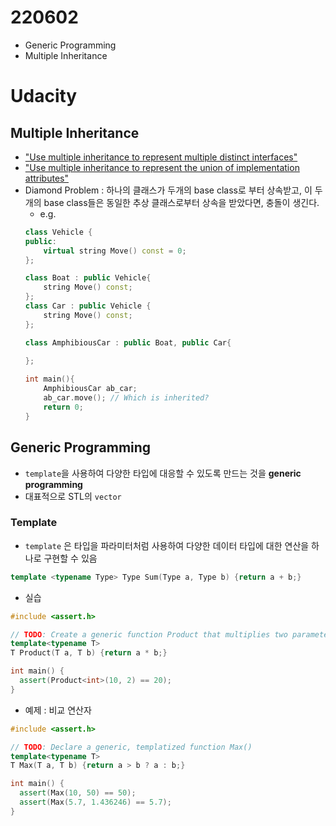 # 220602

* Generic Programming
* Multiple Inheritance

<!--more-->
# Udacity
## Multiple Inheritance
* ["Use multiple inheritance to represent multiple distinct interfaces"](http://isocpp.github.io/CppCoreGuidelines/CppCoreGuidelines#c135-use-multiple-inheritance-to-represent-multiple-distinct-interfaces)
* ["Use multiple inheritance to represent the union of implementation attributes"](http://isocpp.github.io/CppCoreGuidelines/CppCoreGuidelines#c136-use-multiple-inheritance-to-represent-the-union-of-implementation-attributes)
* Diamond Problem : 하나의 클래스가 두개의 base class로 부터 상속받고, 이 두개의 base class들은 동일한 추상 클래스로부터 상속을 받았다면, 충돌이 생긴다.
	* e.g.
	```cpp
	class Vehicle {
	public:
	    virtual string Move() const = 0;
	};
	
	class Boat : public Vehicle{
	    string Move() const;
	}; 
	class Car : public Vehicle {
	    string Move() const;
	};
	
	class AmphibiousCar : public Boat, public Car{
	    
	};
	
	int main(){
	    AmphibiousCar ab_car;
	    ab_car.move(); // Which is inherited?
	    return 0;
	}
	
## Generic Programming
* `template`을 사용하여 다양한 타입에 대응할 수 있도록 만드는 것을 **generic programming**
* 대표적으로 STL의 `vector`
### Template
* `template` 은 타입을 파라미터처럼 사용하여 다양한 데이터 타입에 대한 연산을 하나로 구현할 수 있음
```cpp
template <typename Type> Type Sum(Type a, Type b) {return a + b;}
```
* 실습
```cpp
#include <assert.h>

// TODO: Create a generic function Product that multiplies two parameters
template<typename T>
T Product(T a, T b) {return a * b;}

int main() { 
  assert(Product<int>(10, 2) == 20); 
}
```
* 예제 : 비교 연산자
```cpp
#include <assert.h>

// TODO: Declare a generic, templatized function Max()
template<typename T>
T Max(T a, T b) {return a > b ? a : b;}

int main() { 
  assert(Max(10, 50) == 50);
  assert(Max(5.7, 1.436246) == 5.7);
}
```


